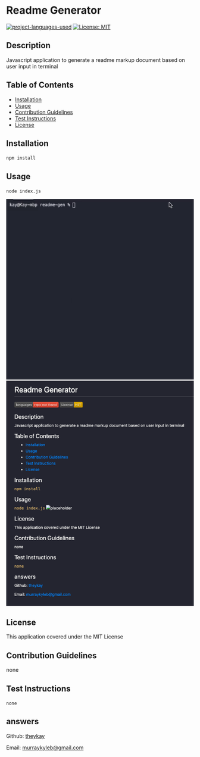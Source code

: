 # Readme Generator
[![project-languages-used](https://img.shields.io/github/languages/count/:theykay/:readme-gen?color=important)](https://github.com/theykay/readme-gen)
[![License: MIT](https://img.shields.io/badge/License-MIT-yellow.svg)](https://opensource.org/licenses/MIT)
            
## Description
Javascript application to generate a readme markup document based on user input in terminal

## Table of Contents
* [Installation](#installation)
* [Usage](#usage)
* [Contribution Guidelines](#contribution-guidelines)
* [Test Instructions](#test-instructions) 
* [License](#license)

## Installation
`npm install`

## Usage
`node index.js`

![walkthrough video](./assets/readme-walkthrough.gif)
![result](./assets/readme-result.png)

## License
This application covered under the MIT License

## Contribution Guidelines
none

## Test Instructions
`none`

## answers
Github: [theykay](https://github.com/theykay)

Email: [murraykyleb@gmail.com](mailto:murraykyleb@gmail.com)
